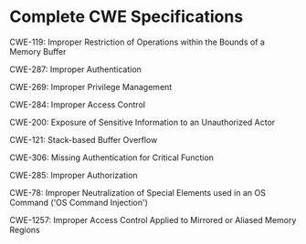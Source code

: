 

# Complete CWE Specifications

CWE-119: Improper Restriction of Operations within the Bounds of a Memory Buffer

CWE-287: Improper Authentication

CWE-269: Improper Privilege Management

CWE-284: Improper Access Control

CWE-200: Exposure of Sensitive Information to an Unauthorized Actor

CWE-121: Stack-based Buffer Overflow

CWE-306: Missing Authentication for Critical Function

CWE-285: Improper Authorization

CWE-78: Improper Neutralization of Special Elements used in an OS Command ('OS Command Injection')

CWE-1257: Improper Access Control Applied to Mirrored or Aliased Memory Regions